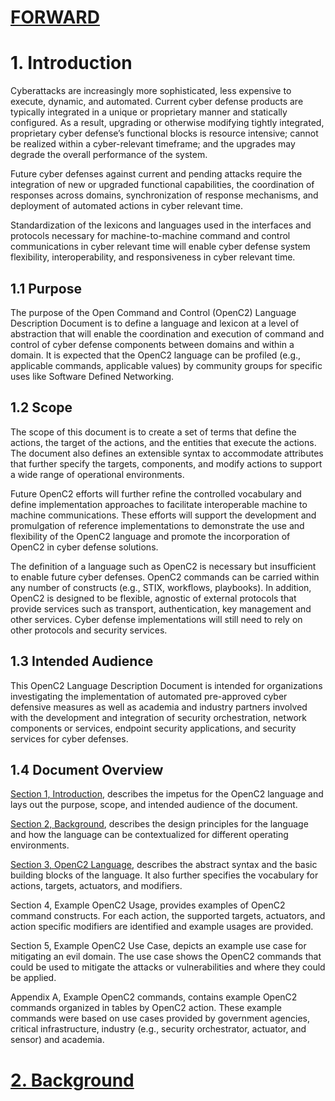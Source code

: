 # [FORWARD](0_forward.md)

# 1. Introduction

Cyberattacks are increasingly more sophisticated, less expensive to execute, dynamic, and automated. Current cyber defense products are typically integrated in a unique or proprietary manner and statically configured. As a result, upgrading or otherwise modifying tightly integrated, proprietary cyber defense’s functional blocks is resource intensive; cannot be realized within a cyber-relevant timeframe; and the upgrades may degrade the overall performance of the system.

Future cyber defenses against current and pending attacks require the integration of new or upgraded functional capabilities, the coordination of responses across domains, synchronization of response mechanisms, and deployment of automated actions in cyber relevant time.

Standardization of the lexicons and languages used in the interfaces and protocols necessary for machine-to-machine command and control communications in cyber relevant time will enable cyber defense system flexibility, interoperability, and responsiveness in cyber relevant time.

## 1.1 Purpose

The purpose of the Open Command and Control (OpenC2) Language Description Document is to define a language and lexicon at a level of abstraction that will enable the coordination and execution of command and control of cyber defense components between domains and within a domain. It is expected that the OpenC2 language can be profiled (e.g., applicable commands, applicable values) by community groups for specific uses like Software Defined Networking.

## 1.2 Scope

The scope of this document is to create a set of terms that define the actions, the target of the actions, and the entities that execute the actions. The document also defines an extensible syntax to accommodate attributes that further specify the targets, components, and modify actions to support a wide range of operational environments.

Future OpenC2 efforts will further refine the controlled vocabulary and define implementation approaches to facilitate interoperable machine to machine communications. These efforts will support the development and promulgation of reference implementations to demonstrate the use and flexibility of the OpenC2 language and promote the incorporation of OpenC2 in cyber defense solutions.

The definition of a language such as OpenC2 is necessary but insufficient to enable future cyber defenses. OpenC2 commands can be carried within any number of constructs (e.g., STIX, workflows, playbooks). In addition, OpenC2 is designed to be flexible, agnostic of external protocols that provide services such as transport, authentication, key management and other services. Cyber defense implementations will still need to rely on other protocols and security services.

## 1.3 Intended Audience

This OpenC2 Language Description Document is intended for organizations investigating the implementation of automated pre-approved cyber defensive measures as well as academia and industry partners involved with the development and integration of security orchestration, network components or services, endpoint security applications, and security services for cyber defenses.

## 1.4 Document Overview

[Section 1, Introduction](#introduction), describes the impetus for the OpenC2 language and lays out the purpose, scope, and intended audience of the document.

[Section 2, Background](2_background.md), describes the design principles for the language and how the language can be contextualized for different operating environments.

[Section 3, OpenC2 Language](3_openc2-language.md), describes the abstract syntax and the basic building blocks of the language. It also further specifies the vocabulary for actions, targets, actuators, and modifiers.

Section 4, Example OpenC2 Usage, provides examples of OpenC2 command constructs. For each action, the supported targets, actuators, and action specific modifiers are identified and example usages are provided.

Section 5, Example OpenC2 Use Case, depicts an example use case for mitigating an evil domain. The use case shows the OpenC2 commands that could be used to mitigate the attacks or vulnerabilities and where they could be applied.

Appendix A, Example OpenC2 commands, contains example OpenC2 commands organized in tables by OpenC2 action. These example commands were based on use cases provided by government agencies, critical infrastructure, industry (e.g., security orchestrator, actuator, and sensor) and academia.

# [2. Background](2_background.md)